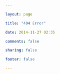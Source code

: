 ```yaml
---

layout: page

title: "404 Error"

date: 2014-11-27 02:35

comments: false

sharing: false

footer: false

---
```


<script type="text/javascript" src="http://www.qq.com/404/search_children.js?edition=small" charset="utf-8"></script>
